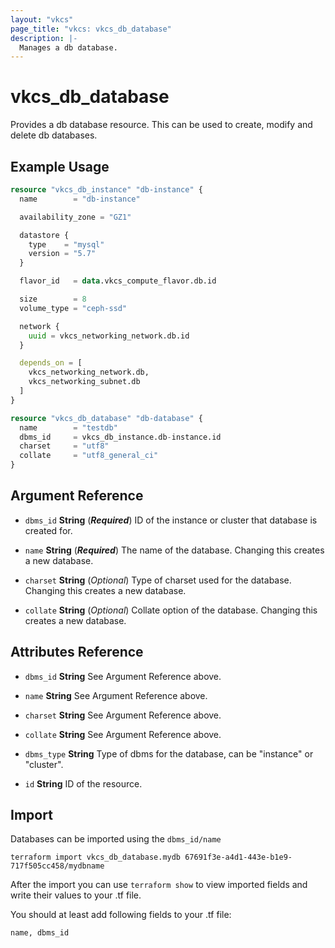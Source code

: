 ```yaml
---
layout: "vkcs"
page_title: "vkcs: vkcs_db_database"
description: |-
  Manages a db database.
---
```


# vkcs_db_database

Provides a db database resource. This can be used to create, modify and delete db databases.

## Example Usage

```terraform
resource "vkcs_db_instance" "db-instance" {
  name        = "db-instance"

  availability_zone = "GZ1"

  datastore {
    type    = "mysql"
    version = "5.7"
  }

  flavor_id   = data.vkcs_compute_flavor.db.id

  size        = 8
  volume_type = "ceph-ssd"

  network {
    uuid = vkcs_networking_network.db.id
  }

  depends_on = [
    vkcs_networking_network.db,
    vkcs_networking_subnet.db
  ]
}

resource "vkcs_db_database" "db-database" {
  name        = "testdb"
  dbms_id     = vkcs_db_instance.db-instance.id
  charset     = "utf8"
  collate     = "utf8_general_ci"
}
```
## Argument Reference
- `dbms_id` **String** (***Required***) ID of the instance or cluster that database is created for.

- `name` **String** (***Required***) The name of the database. Changing this creates a new database.

- `charset` **String** (*Optional*) Type of charset used for the database. Changing this creates a new database.

- `collate` **String** (*Optional*) Collate option of the database.  Changing this creates a new database.


## Attributes Reference
- `dbms_id` **String** See Argument Reference above.

- `name` **String** See Argument Reference above.

- `charset` **String** See Argument Reference above.

- `collate` **String** See Argument Reference above.

- `dbms_type` **String** Type of dbms for the database, can be "instance" or "cluster".

- `id` **String** ID of the resource.



## Import

Databases can be imported using the `dbms_id/name`

```shell
terraform import vkcs_db_database.mydb 67691f3e-a4d1-443e-b1e9-717f505cc458/mydbname
```

After the import you can use ```terraform show``` to view imported fields and write their values to your .tf file.

You should at least add following fields to your .tf file:

`name, dbms_id`
